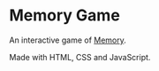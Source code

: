 # Memory Game

An interactive game of [Memory](https://en.wikipedia.org/wiki/Concentration_(card_game)).

Made with HTML, CSS and JavaScript.
